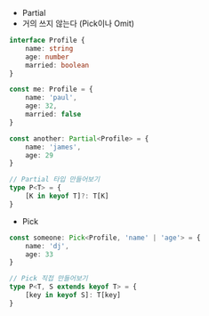 - Partial
- 거의 쓰지 않는다 (Pick이나 Omit)

```typescript
interface Profile {
    name: string
    age: number
    married: boolean
}

const me: Profile = {
    name: 'paul',
    age: 32,
    married: false
}

const another: Partial<Profile> = {
    name: 'james',
    age: 29
}

// Partial 타입 만들어보기
type P<T> = {
    [K in keyof T]?: T[K]
}
```


- Pick

```typescript
const someone: Pick<Profile, 'name' | 'age'> = {
    name: 'dj',
    age: 33
}

// Pick 직접 만들어보기
type P<T, S extends keyof T> = {
    [key in keyof S]: T[key]
}
```